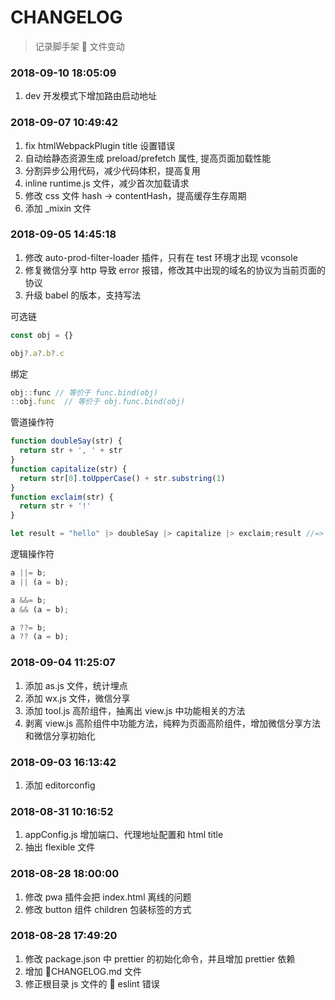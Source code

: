 # CHANGELOG

> 记录脚手架  文件变动

### 2018-09-10 18:05:09
1. dev 开发模式下增加路由启动地址

### 2018-09-07 10:49:42
1. fix htmlWebpackPlugin title 设置错误
2. 自动给静态资源生成 preload/prefetch 属性, 提高页面加载性能
3. 分割异步公用代码，减少代码体积，提高复用
4. inline runtime.js 文件，减少首次加载请求
5. 修改 css 文件 hash -> contentHash，提高缓存生存周期
6. 添加 _mixin 文件

### 2018-09-05 14:45:18

1. 修改 auto-prod-filter-loader 插件，只有在 test 环境才出现 vconsole
2. 修复微信分享 http 导致 error 报错，修改其中出现的域名的协议为当前页面的协议
3. 升级 babel 的版本，支持写法

可选链

```js
const obj = {}

obj?.a?.b?.c
```

绑定

```js
obj::func // 等价于 func.bind(obj)
::obj.func  // 等价于 obj.func.bind(obj)
```

管道操作符

```js
function doubleSay(str) {
  return str + ', ' + str
}
function capitalize(str) {
  return str[0].toUpperCase() + str.substring(1)
}
function exclaim(str) {
  return str + '!'
}

let result = "hello" |> doubleSay |> capitalize |> exclaim;result //=> "Hello, hello!"
```

逻辑操作符
```js
a ||= b;
a || (a = b);

a &&= b;
a && (a = b);

a ??= b;
a ?? (a = b);
```

### 2018-09-04 11:25:07

1. 添加 as.js 文件，统计埋点
2. 添加 wx.js 文件，微信分享
3. 添加 tool.js 高阶组件，抽离出 view.js 中功能相关的方法
4. 剥离 view.js 高阶组件中功能方法，纯粹为页面高阶组件，增加微信分享方法和微信分享初始化

### 2018-09-03 16:13:42

1. 添加 editorconfig

### 2018-08-31 10:16:52

1. appConfig.js 增加端口、代理地址配置和 html title
2. 抽出 flexible 文件

### 2018-08-28 18:00:00

1. 修改 pwa 插件会把 index.html 离线的问题
2. 修改 button 组件 children 包装标签的方式

### 2018-08-28 17:49:20

1. 修改 package.json 中 prettier 的初始化命令，并且增加 prettier 依赖
2. 增加 CHANGELOG.md 文件
3. 修正根目录 js 文件的  eslint 错误
